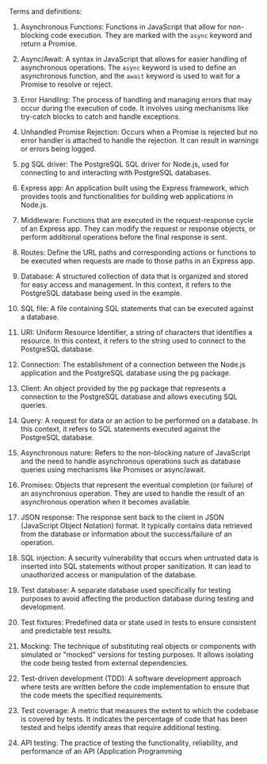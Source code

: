 

Terms and definitions:

1. Asynchronous Functions: Functions in JavaScript that allow for non-blocking code execution. They are marked with the `async` keyword and return a Promise.

2. Async/Await: A syntax in JavaScript that allows for easier handling of asynchronous operations. The `async` keyword is used to define an asynchronous function, and the `await` keyword is used to wait for a Promise to resolve or reject.

3. Error Handling: The process of handling and managing errors that may occur during the execution of code. It involves using mechanisms like try-catch blocks to catch and handle exceptions.

4. Unhandled Promise Rejection: Occurs when a Promise is rejected but no error handler is attached to handle the rejection. It can result in warnings or errors being logged.

5. pg SQL driver: The PostgreSQL SQL driver for Node.js, used for connecting to and interacting with PostgreSQL databases.

6. Express app: An application built using the Express framework, which provides tools and functionalities for building web applications in Node.js.

7. Middleware: Functions that are executed in the request-response cycle of an Express app. They can modify the request or response objects, or perform additional operations before the final response is sent.

8. Routes: Define the URL paths and corresponding actions or functions to be executed when requests are made to those paths in an Express app.

9. Database: A structured collection of data that is organized and stored for easy access and management. In this context, it refers to the PostgreSQL database being used in the example.

10. SQL file: A file containing SQL statements that can be executed against a database.

11. URI: Uniform Resource Identifier, a string of characters that identifies a resource. In this context, it refers to the string used to connect to the PostgreSQL database.

12. Connection: The establishment of a connection between the Node.js application and the PostgreSQL database using the pg package.

13. Client: An object provided by the pg package that represents a connection to the PostgreSQL database and allows executing SQL queries.

14. Query: A request for data or an action to be performed on a database. In this context, it refers to SQL statements executed against the PostgreSQL database.

15. Asynchronous nature: Refers to the non-blocking nature of JavaScript and the need to handle asynchronous operations such as database queries using mechanisms like Promises or async/await.

16. Promises: Objects that represent the eventual completion (or failure) of an asynchronous operation. They are used to handle the result of an asynchronous operation when it becomes available.

17. JSON response: The response sent back to the client in JSON (JavaScript Object Notation) format. It typically contains data retrieved from the database or information about the success/failure of an operation.

18. SQL injection: A security vulnerability that occurs when untrusted data is inserted into SQL statements without proper sanitization. It can lead to unauthorized access or manipulation of the database.

19. Test database: A separate database used specifically for testing purposes to avoid affecting the production database during testing and development.

20. Test fixtures: Predefined data or state used in tests to ensure consistent and predictable test results.

21. Mocking: The technique of substituting real objects or components with simulated or "mocked" versions for testing purposes. It allows isolating the code being tested from external dependencies.

22. Test-driven development (TDD): A software development approach where tests are written before the code implementation to ensure that the code meets the specified requirements.

23. Test coverage: A metric that measures the extent to which the codebase is covered by tests. It indicates the percentage of code that has been tested and helps identify areas that require additional testing.

24. API testing: The practice of testing the functionality, reliability, and performance of an API (Application Programming